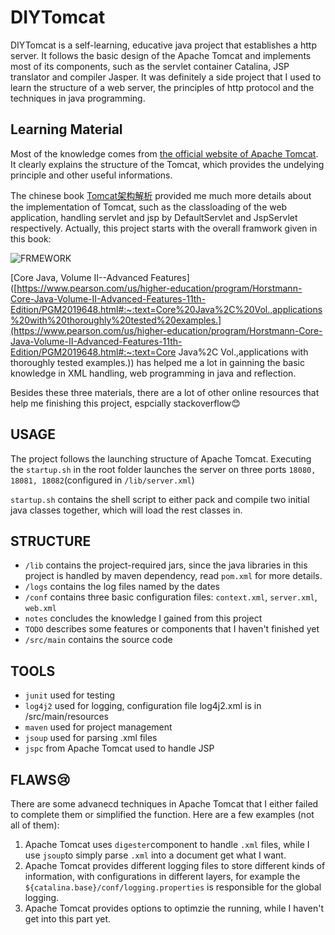 # DIYTomcat

DIYTomcat is a self-learning, educative java project that establishes a http server. It follows the basic design of the Apache Tomcat and implements most of its components, such as the servlet container Catalina, JSP translator and compiler Jasper. It was definitely a side project that I used to learn the structure of a web server, the principles of http protocol and the techniques in java programming. 

## Learning Material

Most of the knowledge comes from [the official website of Apache Tomcat](http://tomcat.apache.org/). It clearly explains the structure of the Tomcat, which provides the undelying principle and other useful informations. 

The chinese book [Tomcat架构解析](https://book.douban.com/subject/27034717/) provided me much more details about the implementation of Tomcat, such as the classloading of the web application, handling servlet and jsp by DefaultServlet and JspServlet respectively.  Actually, this project starts with the overall framwork given in this book:

![FRMEWORK](https://github.com/chaozy/projects/blob/master/java/TomcatDIY/Framework.jpeg)

[Core Java, Volume II--Advanced Features]([https://www.pearson.com/us/higher-education/program/Horstmann-Core-Java-Volume-II-Advanced-Features-11th-Edition/PGM2019648.html#:~:text=Core%20Java%2C%20Vol.,applications%20with%20thoroughly%20tested%20examples.](https://www.pearson.com/us/higher-education/program/Horstmann-Core-Java-Volume-II-Advanced-Features-11th-Edition/PGM2019648.html#:~:text=Core Java%2C Vol.,applications with thoroughly tested examples.)) has helped me a lot in gainning the basic knowledge in XML handling, web programming in java and reflection.

Besides these three materials, there are a lot of other online resources that help me finishing this project, espcially stackoverflow😊

## USAGE

The project follows the launching structure of Apache Tomcat. Executing the `startup.sh` in the root folder launches the server on three ports `18080, 18081, 18082`(configured in `/lib/server.xml`)

 `startup.sh` contains the shell script to either pack and compile two initial java classes together, which will load the rest classes in. 

## STRUCTURE

- `/lib` contains the project-required jars, since the java libraries in this project is handled by maven dependency, read `pom.xml` for more details.
- `/logs` contains the log files named by the dates
- `/conf` contains three basic configuration files: `context.xml`, `server.xml`, `web.xml`
- `notes` concludes the knowledge I gained from     this project
- `TODO` describes some features or components that I haven't finished yet
- `/src/main` contains the source code

## TOOLS

- `junit` used for testing
- `log4j2` used for logging, configuration file log4j2.xml is in /src/main/resources 
- `maven` used for project management
- `jsoup` used for parsing .xml files
- `jspc` from Apache Tomcat used to handle JSP

## FLAWS😢

There are some advanecd techniques in Apache Tomcat that I either failed to complete them or simplified the function. Here are a few examples (not all of them):

1. Apache Tomcat uses `digester`component to handle `.xml` files, while I use `jsoup`to simply parse `.xml` into a document get what I want. 
2. Apache Tomcat provides different logging files to store different kinds of information, with configurations in different layers, for example the `${catalina.base}/conf/logging.properties` is responsible for the global logging. 
3. Apache Tomcat provides options to optimzie the running, while I haven't get into this part yet.

